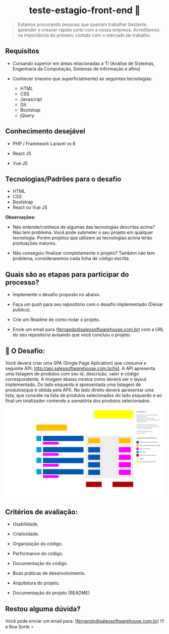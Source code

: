 <h1 align="center">teste-estagio-front-end 👋</h1>

> Estamos procurando pessoas que queiram trabalhar bastante, aprender e crescer rápido junto com a nossa empresa. Acreditamos na importância do primeiro contato com o mercado de trabalho.

## Requisitos

* Cursando superior em áreas relacionadas a TI (Análise de Sistemas, Engenharia da Computação, Sistemas de Informação e afins)

* Conhecer (mesmo que superficialmente) as seguintes tecnologias:
  * HTML
  * CSS
  * Javascript
  * Git
  * Bootstrap
  * jQuery

## Conhecimento desejável

* PHP / Framework Laravel vs 8

* React JS

* Vue JS

## Tecnologias/Padrões para o desafio

 * HTML
 * CSS
 * Bootstrap
 * React ou Vue JS

 **Observações:**

* Não entende/conhece de algumas das tecnologias descritas acima? Não tem problema. Você pode submeter o seu projeto em qualquer tecnologia. Porém projetos que utilizem as tecnologias acima terão pontuações maiores.

* Não conseguiu finalizar completamente o projeto? Também não tem problema, consideraremos cada linha de código escrita.

## Quais são as etapas para participar do processo?

* Implemente o desafio proposto no abaixo.

* Faça um push para seu repositório com o desafio implementado (Deixar publico).

* Crie um Readme de como rodar o projeto.

* Envie um email para (fernando@salessoftwarehouse.com.br) com a URL do seu repositorio avisando que você concluiu o projeto.

## 🤝 O Desafio:

Você deverá criar uma SPA (Single Page Aplication) que consuma a seguinte API: http://api.salessoftwarehouse.com.br/list. A API apresenta uma listagem de produtos com seu id, descrição, valor e código correspondente. A imagem abaixo mostra como deverá ser o layout implementado. Do lado esquerdo é apresentada uma listagem de produtos(que é obtida pela API). No lado direito deverá apresentar uma lista, que consiste na lista de produtos selecionados do lado esquerdo e ao final um totalizador contendo a somatória dos produtos selecionados.

![Logo do Markdown](wireframe.png)

## Critérios de avaliação:

* Usabilidade.

* Criatividade.

* Organização do código.

* Performance do código.

* Documentação do código.

* Boas práticas de desenvolvimento.

* Arquitetura do projeto.

* Documentação do projeto (README)

## Restou alguma dúvida?

Você pode enviar um email para: (fernando@salessoftwarehouse.com.br) !!! e Boa Sorte ⭐️

